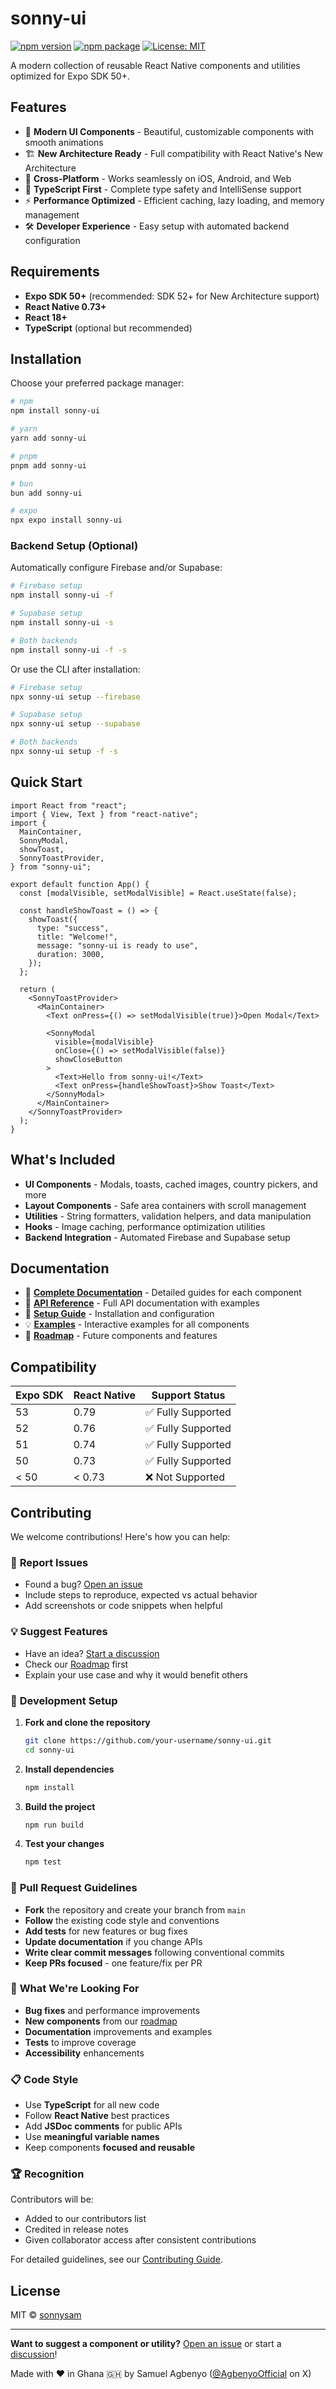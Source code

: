 # sonny-ui

[![npm version](https://badge.fury.io/js/sonny-ui.svg)](https://badge.fury.io/js/sonny-ui)
[![npm package](https://img.shields.io/npm/v/sonny-ui.svg)](https://www.npmjs.com/package/sonny-ui)
[![License: MIT](https://img.shields.io/badge/License-MIT-yellow.svg)](https://opensource.org/licenses/MIT)

A modern collection of reusable React Native components and utilities optimized for Expo SDK 50+.

## Features

- 🎨 **Modern UI Components** - Beautiful, customizable components with smooth animations
- 🏗️ **New Architecture Ready** - Full compatibility with React Native's New Architecture
- 📱 **Cross-Platform** - Works seamlessly on iOS, Android, and Web
- 🔧 **TypeScript First** - Complete type safety and IntelliSense support
- ⚡ **Performance Optimized** - Efficient caching, lazy loading, and memory management
- 🛠️ **Developer Experience** - Easy setup with automated backend configuration

## Requirements

- **Expo SDK 50+** (recommended: SDK 52+ for New Architecture support)
- **React Native 0.73+**
- **React 18+**
- **TypeScript** (optional but recommended)

## Installation

Choose your preferred package manager:

```bash
# npm
npm install sonny-ui

# yarn
yarn add sonny-ui

# pnpm
pnpm add sonny-ui

# bun
bun add sonny-ui

# expo
npx expo install sonny-ui
```

### Backend Setup (Optional)

Automatically configure Firebase and/or Supabase:

```bash
# Firebase setup
npm install sonny-ui -f

# Supabase setup
npm install sonny-ui -s

# Both backends
npm install sonny-ui -f -s
```

Or use the CLI after installation:

```bash
# Firebase setup
npx sonny-ui setup --firebase

# Supabase setup
npx sonny-ui setup --supabase

# Both backends
npx sonny-ui setup -f -s
```

## Quick Start

```tsx
import React from "react";
import { View, Text } from "react-native";
import {
  MainContainer,
  SonnyModal,
  showToast,
  SonnyToastProvider,
} from "sonny-ui";

export default function App() {
  const [modalVisible, setModalVisible] = React.useState(false);

  const handleShowToast = () => {
    showToast({
      type: "success",
      title: "Welcome!",
      message: "sonny-ui is ready to use",
      duration: 3000,
    });
  };

  return (
    <SonnyToastProvider>
      <MainContainer>
        <Text onPress={() => setModalVisible(true)}>Open Modal</Text>

        <SonnyModal
          visible={modalVisible}
          onClose={() => setModalVisible(false)}
          showCloseButton
        >
          <Text>Hello from sonny-ui!</Text>
          <Text onPress={handleShowToast}>Show Toast</Text>
        </SonnyModal>
      </MainContainer>
    </SonnyToastProvider>
  );
}
```

## What's Included

- **UI Components** - Modals, toasts, cached images, country pickers, and more
- **Layout Components** - Safe area containers with scroll management
- **Utilities** - String formatters, validation helpers, and data manipulation
- **Hooks** - Image caching, performance optimization utilities
- **Backend Integration** - Automated Firebase and Supabase setup

## Documentation

- 📖 **[Complete Documentation](./docs/)** - Detailed guides for each component
- 🎯 **[API Reference](./docs/)** - Full API documentation with examples
- 🚀 **[Setup Guide](./docs/Setup.md)** - Installation and configuration
- 💡 **[Examples](./examples/)** - Interactive examples for all components
- 🔮 **[Roadmap](./docs/ROADMAP.md)** - Future components and features

## Compatibility

| Expo SDK | React Native | Support Status     |
| -------- | ------------ | ------------------ |
| 53       | 0.79         | ✅ Fully Supported |
| 52       | 0.76         | ✅ Fully Supported |
| 51       | 0.74         | ✅ Fully Supported |
| 50       | 0.73         | ✅ Fully Supported |
| < 50     | < 0.73       | ❌ Not Supported   |

## Contributing

We welcome contributions! Here's how you can help:

### 🐛 **Report Issues**

- Found a bug? [Open an issue](https://github.com/sonnysam/sonny-ui/issues)
- Include steps to reproduce, expected vs actual behavior
- Add screenshots or code snippets when helpful

### 💡 **Suggest Features**

- Have an idea? [Start a discussion](https://github.com/sonnysam/sonny-ui/discussions)
- Check our [Roadmap](./docs/ROADMAP.md) first
- Explain your use case and why it would benefit others

### 🔧 **Development Setup**

1. **Fork and clone the repository**

   ```bash
   git clone https://github.com/your-username/sonny-ui.git
   cd sonny-ui
   ```

2. **Install dependencies**

   ```bash
   npm install
   ```

3. **Build the project**

   ```bash
   npm run build
   ```

4. **Test your changes**
   ```bash
   npm test
   ```

### 📝 **Pull Request Guidelines**

- **Fork** the repository and create your branch from `main`
- **Follow** the existing code style and conventions
- **Add tests** for new features or bug fixes
- **Update documentation** if you change APIs
- **Write clear commit messages** following conventional commits
- **Keep PRs focused** - one feature/fix per PR

### 🎯 **What We're Looking For**

- **Bug fixes** and performance improvements
- **New components** from our [roadmap](./docs/ROADMAP.md)
- **Documentation** improvements and examples
- **Tests** to improve coverage
- **Accessibility** enhancements

### 📋 **Code Style**

- Use **TypeScript** for all new code
- Follow **React Native** best practices
- Add **JSDoc comments** for public APIs
- Use **meaningful variable names**
- Keep components **focused and reusable**

### 🏆 **Recognition**

Contributors will be:

- Added to our contributors list
- Credited in release notes
- Given collaborator access after consistent contributions

For detailed guidelines, see our [Contributing Guide](CONTRIBUTING.md).

## License

MIT © [sonnysam](https://github.com/sonnysam)

---

**Want to suggest a component or utility?** [Open an issue](https://github.com/sonnysam/sonny-ui/issues) or start a [discussion](https://github.com/sonnysam/sonny-ui/discussions)!

Made with ❤️ in Ghana 🇬🇭 by Samuel Agbenyo ([@AgbenyoOfficial](https://x.com/AgbenyoOfficial) on X)
